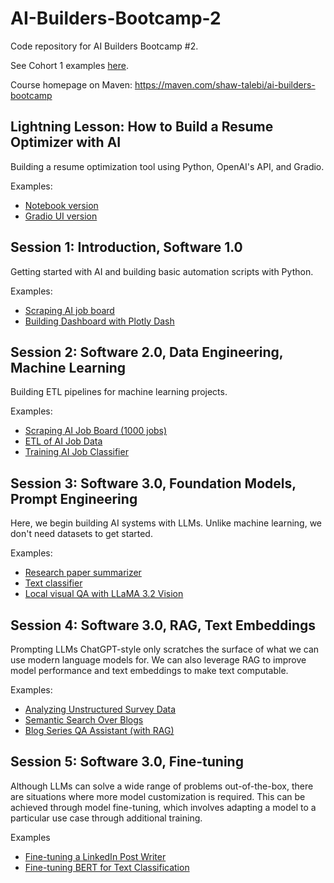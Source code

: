 # AI-Builders-Bootcamp-2
Code repository for AI Builders Bootcamp #2.

See Cohort 1 examples [here](https://github.com/ShawhinT/AI-Builders-Bootcamp-1).

Course homepage on Maven: https://maven.com/shaw-talebi/ai-builders-bootcamp

## Lightning Lesson: How to Build a Resume Optimizer with AI
Building a resume optimization tool using Python, OpenAI's API, and Gradio.

Examples:
- [Notebook version](https://github.com/ShawhinT/AI-Builders-Bootcamp-2/blob/main/lightning-lesson/resume_optimizer_example.ipynb)
- [Gradio UI version](https://github.com/ShawhinT/AI-Builders-Bootcamp-2/blob/main/lightning-lesson/resume_optimizer_UI.ipynb)

## Session 1: Introduction, Software 1.0
Getting started with AI and building basic automation scripts with Python. 

Examples:
- [Scraping AI job board](https://github.com/ShawhinT/AI-Builders-Bootcamp-2/blob/main/session-1/example_1-scrape_job_board.ipynb)
- [Building Dashboard with Plotly Dash](https://github.com/ShawhinT/AI-Builders-Bootcamp-2/blob/main/session-1/example_2-ai_job_dashboard.ipynb)

## Session 2: Software 2.0, Data Engineering, Machine Learning
Building ETL pipelines for machine learning projects.

Examples:
- [Scraping AI Job Board (1000 jobs)](https://github.com/ShawhinT/AI-Builders-Bootcamp-2/blob/main/session-2/example_0-extract_job_data.py)
- [ETL of AI Job Data](https://github.com/ShawhinT/AI-Builders-Bootcamp-2/blob/main/session-2/example_1-ai_job_etl.ipynb)
- [Training AI Job Classifier](https://github.com/ShawhinT/AI-Builders-Bootcamp-2/blob/main/session-2/example_2-train_job_classifier.ipynb)

## Session 3: Software 3.0, Foundation Models, Prompt Engineering
Here, we begin building AI systems with LLMs. Unlike machine learning, we don't need datasets to get started.

Examples:
- [Research paper summarizer](https://github.com/ShawhinT/AI-Builders-Bootcamp-2/blob/main/session-3/example_1-paper_summarizer.ipynb)
- [Text classifier](https://github.com/ShawhinT/AI-Builders-Bootcamp-2/blob/main/session-3/example_2-text-classifier.ipynb)
- [Local visual QA with LLaMA 3.2 Vision](https://github.com/ShawhinT/AI-Builders-Bootcamp-2/blob/main/session-3/example_3-local_visual_QA.ipynb)

## Session 4: Software 3.0, RAG, Text Embeddings
Prompting LLMs ChatGPT-style only scratches the surface of what we can use modern language models for. We can also leverage RAG to improve model performance and text embeddings to make text computable.

Examples:
- [Analyzing Unstructured Survey Data](https://github.com/ShawhinT/AI-Builders-Bootcamp-2/blob/main/session-4/example_1-unstructured_survey_analysis.ipynb)
- [Semantic Search Over Blogs](https://github.com/ShawhinT/AI-Builders-Bootcamp-2/blob/main/session-4/example_2-blog_semantic_search.ipynb)
- [Blog Series QA Assistant (with RAG)](https://github.com/ShawhinT/AI-Builders-Bootcamp-2/blob/main/session-4/example_3-blog_QA_RAG.ipynb)

## Session 5: Software 3.0, Fine-tuning
Although LLMs can solve a wide range of problems out-of-the-box, there are situations where more model customization is required. This can be achieved through model fine-tuning, which involves adapting a model to a particular use case through additional training.

Examples
- [Fine-tuning a LinkedIn Post Writer](https://github.com/ShawhinT/AI-Builders-Bootcamp-2/blob/main/session-5/example_1-linkedin_post_writer.ipynb)
- [Fine-tuning BERT for Text Classification](https://github.com/ShawhinT/AI-Builders-Bootcamp-2/blob/main/session-5/example_2-finetune_bert_classifier.ipynb)
